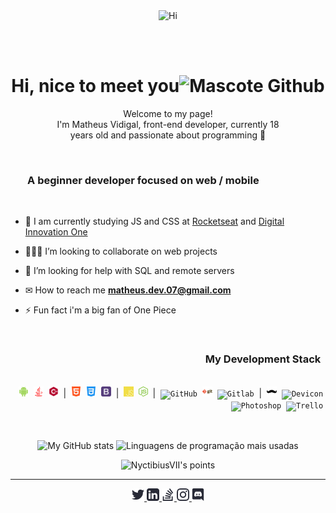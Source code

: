 <!-- APRESENTAÇÃO GIF -->
<div align="center">
    <img src=".github/MatheusVidigal-ApresentaçãoGIF.gif" alt="Hi" height="300"/>
</div>

<br><br><!--spacing-2x-->

<!-- APRESENTAÇÃO -->
<h1 align="center">Hi, nice to meet you<img src='https://user-images.githubusercontent.com/5713670/87202985-820dcb80-c2b6-11ea-9f56-7ec461c497c3.gif' alt="Mascote Github" height="50"></h1>
<p align="center">Welcome to my page!<br>
I'm Matheus Vidigal, front-end developer, currently 18 <br> years old and passionate about programming 🧡</p>

<br><!--spacing-->

<!-- FOCO... -->
<h3 align="left">
    &nbsp;&nbsp;&nbsp;&nbsp;&nbsp;&nbsp;
    A beginner developer focused on web / mobile
</h3>

<br><!--spacing-->

<!-- SOBRE MIM -->
- 🌱 I am currently studying JS and CSS at [Rocketseat](https://app.rocketseat.com.br/me/matheus-vidigal-nyctibius) and [Digital Innovation One](https://web.digitalinnovation.one/users/matheus_dev_07?tab=achievements)

- 👨🏻‍💻 I’m looking to collaborate on web projects

- 🤔 I’m looking for help with SQL and remote servers

- ✉ How to reach me **matheus.dev.07@gmail.com**

- ⚡ Fun fact i'm a big fan of One Piece

<br><!--spacing-->

<!-- TECNOLOGIAS -->
<h3 align="right">
    My Development Stack
    &nbsp;
</h3>
<p align="right"><br>&nbsp;
    <code><img src=".github/tecSvg/android.svg"   alt="Android"   height="16"/></code>&nbsp;
    <code><img src=".github/tecSvg/java.svg"      alt="Java"      height="16"/></code>&nbsp;
    <code><img src=".github/tecSvg/cPlusPlus.svg" alt="cPlusPlus" height="16"/></code>&nbsp;
    |&nbsp;
    <code><img src=".github/tecSvg/html5.svg" alt="Html5" height="16"/></code>&nbsp;
    <code><img src=".github/tecSvg/css3.svg"  alt="Css3"  height="16"/></code>&nbsp;
    <code><img src="https://raw.githubusercontent.com/github/explore/80688e429a7d4ef2fca1e82350fe8e3517d3494d/topics/bootstrap/bootstrap.png" alt="Bootstrap" height="16"/></code>&nbsp;
    |&nbsp;
    <code><img src=".github/tecSvg/javascript.svg" alt="Javascript" height="16"/></code>&nbsp;
    <code><img src=".github/tecSvg/node.svg"       alt="Node"       height="16"/></code>&nbsp;
    |&nbsp;
    <code><img src="https://cdn3.iconfinder.com/data/icons/inficons/512/github.png"           alt="GitHub" height="16"/></code>&nbsp;
    <code><img src="https://raw.githubusercontent.com/github/explore/80688e429a7d4ef2fca1e82350fe8e3517d3494d/topics/git/git.png" alt="Git" height="16"/></code>&nbsp;
    <code><img src="https://icongr.am/devicon/gitlab-original.svg?size=16&color=currentColor" alt="Gitlab" height="16"/></code>&nbsp;
    |&nbsp;
    <code><img src=".github/tecSvg/handlebars.svg" alt="handlebars" height="16" width="16"/></code>&nbsp;
    <code><img src="https://icongr.am/devicon/devicon-plain.svg?size=16&color=currentColor" alt="Devicon"   height="16"/></code>&nbsp;
    <code><img src="https://icongr.am/devicon/photoshop-plain.svg?size=16&color=4d91ff"     alt="Photoshop" height="16"/></code>&nbsp;
    <code><img src="https://cdn.iconscout.com/icon/free/png-512/trello-6-569395.png"        alt="Trello"    height="16"/></code>&nbsp;
    <!-- https://devicon.dev/ -->
</p>

<br><!--spacing-->

<!-- API | MYGITHUB -->
<p align="center">
    <img  align="center" src="https://github-readme-stats.vercel.app/api?username=NyctibiusVII&show_icons=true&custom_title=🦊%20Matheus%20Vidigal's%20GitHub%20Stats&title_color=ff441e&text_color=fd5634&icon_color=f74716&bg_color=282a36&hide_border=true&count_private=true&hide=issues" alt="My GitHub stats"/>
    <img  align="center" src="https://github-readme-stats.vercel.app/api/top-langs/?username=NyctibiusVII&custom_title=🍧%20Most%20Used%20Languages&title_color=ff79c6&text_color=ff79c6&icon_color=f74716&bg_color=282a36&hide_border=true&line_height=9&layout=compact" alt="Linguagens de programação mais usadas"/>
</p>
<!-- #282a36 | fbfbfb
     #ff79c6 | 6651ab
     #ff441e | ff3108 -->


<!-- API | POINTS -->
<p align="center">
    <img src="https://github-profile-trophy.vercel.app/?username=NyctibiusVII&theme=dracula&margin-w=7&hide_border=true" alt="NyctibiusVII's points"/>
</p>

---

<!-- REDES SOCIAIS -->
<p align="center">
    <a href="https://twitter.com/NyctibiusVII" target="blank">
        <img src=".github/twitter.svg" alt="Twitter" height="20"/>
    </a>
    <a href="https://www.linkedin.com/in/matheus-vidigal-nyctibiusvii/" target="blank">
        <img src=".github/linkedin.svg" alt="Linkedin" height="20"/>
    </a>
    <a href="https://pt.stackoverflow.com/users/155001/matheus-vidigal" target="blank">
        <img src=".github/stack-overflow.svg" alt="StackOverflow" height="20"/>
    </a>
    <a href="https://www.instagram.com/nyctibius_vii/" target="blank">
        <img src=".github/instagram.svg" alt="Instagram" height="20"/>
    </a>
    <a href="https://discord.gg/DMuCj2s" target="blank">
        <img src=".github/discord.svg" alt="Discord" height="20"/>
    </a>
</p>

<!--
**NyctibiusVII/NyctibiusVII** is a ✨ _special_ ✨ repository because its `README.md` (this file) appears on your GitHub profile.

Here are some ideas to get you started:

- 🔭 I’m currently working on ...
- 🌱 I’m currently learning ...
- 👯 I’m looking to collaborate on ...
- 🤔 I’m looking for help with ...
- 💬 Ask me about ...
- 📫 How to reach me: ...
- 😄 Pronouns: ...
- ⚡ Fun fact: ...
-->